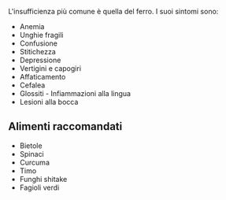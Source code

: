 L'insufficienza più comune è quella del ferro. I suoi sintomi sono:

- Anemia
- Unghie fragili
- Confusione
- Stitichezza
- Depressione
- Vertigini e capogiri
- Affaticamento
- Cefalea
- Glossiti - Infiammazioni alla lingua
- Lesioni alla bocca

## Alimenti raccomandati

- Bietole
- Spinaci
- Curcuma
- Timo
- Funghi shitake
- Fagioli verdi
